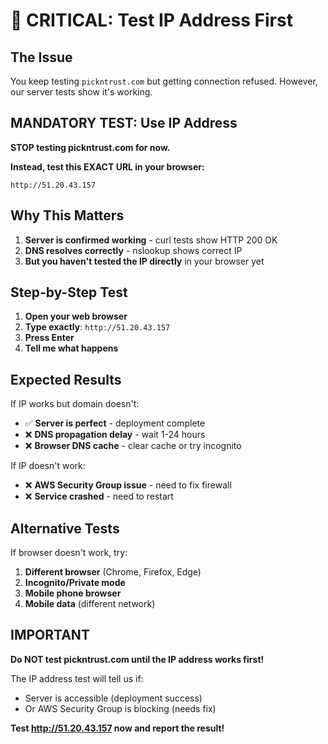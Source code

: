 # 🚨 CRITICAL: Test IP Address First

## The Issue
You keep testing `pickntrust.com` but getting connection refused. However, our server tests show it's working.

## MANDATORY TEST: Use IP Address

**STOP testing pickntrust.com for now.**

**Instead, test this EXACT URL in your browser:**

```
http://51.20.43.157
```

## Why This Matters

1. **Server is confirmed working** - curl tests show HTTP 200 OK
2. **DNS resolves correctly** - nslookup shows correct IP
3. **But you haven't tested the IP directly** in your browser yet

## Step-by-Step Test

1. **Open your web browser**
2. **Type exactly**: `http://51.20.43.157`
3. **Press Enter**
4. **Tell me what happens**

## Expected Results

If IP works but domain doesn't:
- ✅ **Server is perfect** - deployment complete
- ❌ **DNS propagation delay** - wait 1-24 hours
- ❌ **Browser DNS cache** - clear cache or try incognito

If IP doesn't work:
- ❌ **AWS Security Group issue** - need to fix firewall
- ❌ **Service crashed** - need to restart

## Alternative Tests

If browser doesn't work, try:

1. **Different browser** (Chrome, Firefox, Edge)
2. **Incognito/Private mode**
3. **Mobile phone browser**
4. **Mobile data** (different network)

## IMPORTANT

**Do NOT test pickntrust.com until the IP address works first!**

The IP address test will tell us if:
- Server is accessible (deployment success)
- Or AWS Security Group is blocking (needs fix)

**Test http://51.20.43.157 now and report the result!**
